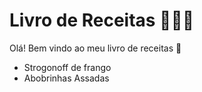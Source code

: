 
# Livro de Receitas 👩🏽‍🔬

Olá! Bem vindo ao meu livro de receitas 📕

- Strogonoff de frango
- Abobrinhas Assadas
